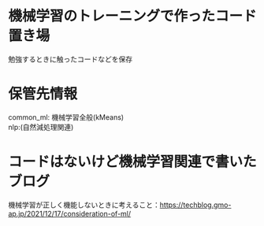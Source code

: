 # 機械学習のトレーニングで作ったコード置き場

勉強するときに触ったコードなどを保存

# 保管先情報
common_ml: 機械学習全般(kMeans)  
nlp:(自然減処理関連)

# コードはないけど機械学習関連で書いたブログ
機械学習が正しく機能しないときに考えること：https://techblog.gmo-ap.jp/2021/12/17/consideration-of-ml/
